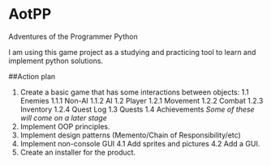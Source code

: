 # AotPP
Adventures of the Programmer Python

I am using this game project as a studying and practicing tool to learn and implement python solutions.

##Action plan

1. Create a basic game that has some interactions between objects:
  1.1 Enemies
    1.1.1 Non-AI
    1.1.2 AI
  1.2 Player
    1.2.1 Movement
    1.2.2 Combat
    1.2.3 Inventory
    1.2.4 Quest Log
  1.3 Quests
  1.4 Achievements
*Some of these will come on a later stage*
2. Implement OOP principles.
3. Implement design patterns (Memento/Chain of Responsibility/etc)
4. Implement non-console GUI
  4.1 Add sprites and pictures
  4.2 Add a GUI.
5. Create an installer for the product.
